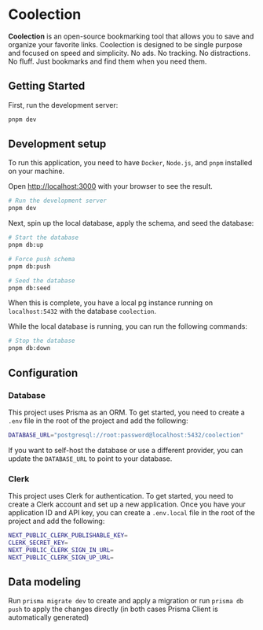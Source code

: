 # Coolection

**Coolection** is an open-source bookmarking tool that allows you to save and organize your favorite links. Coolection is designed to be single purpose and focused on speed and simplicity. No ads. No tracking. No distractions. No fluff. Just bookmarks and find them when you need them.

## Getting Started

First, run the development server:

```bash
pnpm dev
```

## Development setup

To run this application, you need to have `Docker`, `Node.js`, and `pnpm` installed on your machine.

Open [http://localhost:3000](http://localhost:3000) with your browser to see the result.

```bash
# Run the development server
pnpm dev
```

Next, spin up the local database, apply the schema, and seed the database:

```bash
# Start the database
pnpm db:up

# Force push schema
pnpm db:push

# Seed the database
pnpm db:seed
```

When this is complete, you have a local pg instance running on `localhost:5432` with the database `coolection`.

While the local database is running, you can run the following commands:

```bash
# Stop the database
pnpm db:down
```

## Configuration

### Database

This project uses Prisma as an ORM. To get started, you need to create a `.env` file in the root of the project and add the following:

```bash
DATABASE_URL="postgresql://root:password@localhost:5432/coolection"
```

If you want to self-host the database or use a different provider, you can update the `DATABASE_URL` to point to your database.

### Clerk

This project uses Clerk for authentication. To get started, you need to create a Clerk account and set up a new application. Once you have your application ID and API key, you can create a `.env.local` file in the root of the project and add the following:

```bash
NEXT_PUBLIC_CLERK_PUBLISHABLE_KEY=
CLERK_SECRET_KEY=
NEXT_PUBLIC_CLERK_SIGN_IN_URL=
NEXT_PUBLIC_CLERK_SIGN_UP_URL=
```

## Data modeling

Run `prisma migrate dev` to create and apply a migration or run `prisma db push` to apply the changes directly (in both cases Prisma Client is automatically generated)
